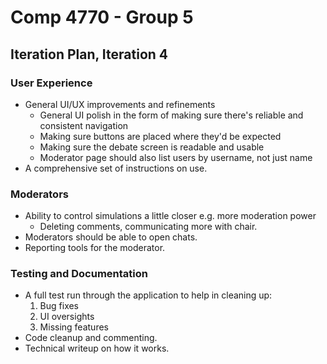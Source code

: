 Comp 4770 - Group 5
===================

## Iteration Plan, Iteration 4

### User Experience
- General UI/UX improvements and refinements
    - General UI polish in the form of making sure there's reliable and consistent navigation
    - Making sure buttons are placed where they'd be expected
    - Making sure the debate screen is readable and usable
    - Moderator page should also list users by username, not just name
- A comprehensive set of instructions on use.

### Moderators
- Ability to control simulations a little closer e.g. more moderation power
    - Deleting comments, communicating more with chair.
- Moderators should be able to open chats.
- Reporting tools for the moderator.
    
### Testing and Documentation
- A full test run through the application to help in cleaning up:
    1. Bug fixes
    2. UI oversights
    3. Missing features
- Code cleanup and commenting.
- Technical writeup on how it works.
